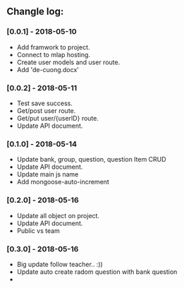 ## Changle log:
### [0.0.1] - 2018-05-10
- Add framwork to project.
- Connect to mlap hosting.
- Create user models and user route.
- Add 'de-cuong.docx'
### [0.0.2] - 2018-05-11
- Test save success.
- Get/post user route. 
- Get/put user/{userID} route. 
- Update API document.
### [0.1.0] - 2018-05-14
- Update bank, group, question, question Item CRUD
- Update API document.
- Update main js name
- Add mongoose-auto-increment
### [0.2.0] - 2018-05-16
- Update all object on project.
- Update API document.
- Public vs team
### [0.3.0] - 2018-05-16
- Big update follow teacher.. :))
- Update auto create radom question with bank question
- 